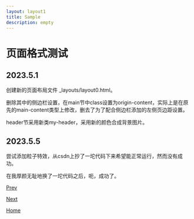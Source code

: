 ```yaml
---
layout: layout1
title: Sample
description: empty
---
```


# 页面格式测试

## 2023.5.1


创建新的页面布局文件 _layouts/layout0.html。

删除其中的侧边栏设置，在main节中class设置为origin-content，实际上是在原先的main-content类型上修改，删去了为了配合侧边栏添加的左侧页边距设置。

header节采用新类my-header，采用新的颜色合成背景图片。

## 2023.5.5


尝试添加粒子特效，从csdn上抄了一坨代码下来希望能正常运行，然而没有成功。

在我厚颜无耻地换了一坨代码之后，呃，成功了。

[Prev](./insert-video.md)

[Next](./out0.md)

[Home](../index.md)